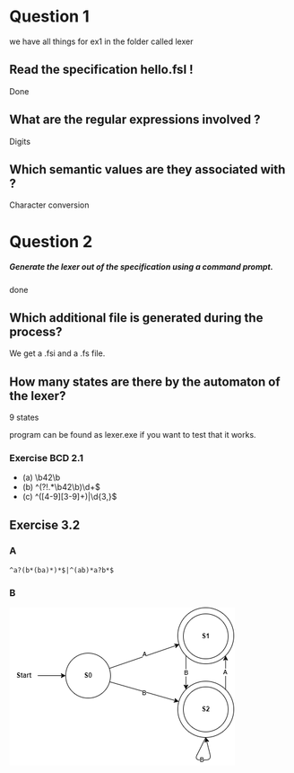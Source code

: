 # Question 1

we have all things for ex1 in the folder called lexer
## Read the specification hello.fsl !
Done

## What are the regular expressions involved ?
Digits

## Which semantic values are they associated with ?
Character conversion

# Question 2

##### Generate the lexer out of the specification using a command prompt. 
done

## Which additional file is generated during the process?

We get a .fsi and a .fs file.

## How many states are there by the automaton of the lexer?
9 states

program can be found as lexer.exe if you want to test that it works.
### Exercise BCD 2.1

- (a) \b42\b
- (b) ^(?!.*\b42\b)\d+$
- (c) ^([4-9][3-9]+)|\d{3,}$



## Exercise 3.2

### A

```regex
^a?(b*(ba)*)*$|^(ab)*a?b*$
```

### B

![](3.2_ntf.png)
